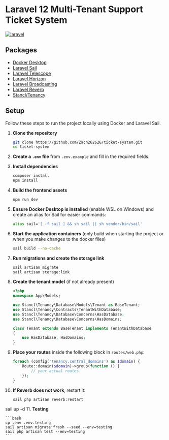 
# Laravel 12 Multi-Tenant Support Ticket System

[![laravel](https://img.shields.io/badge/Github_repository-000?style=for-the-badge&logoColor=white)](https://github.com/Zach262626/broadcast-project)






## Packages

 - [Docker Desktop](https://www.docker.com/products/docker-desktop/)
 - [Laravel Sail](https://laravel.com/docs/12.x/sail)
 - [Laravel Telescope](https://laravel.com/docs/12.x/telescope)
 - [Laravel Horizon](https://laravel.com/docs/12.x/horizon)
 - [Laravel Broadcasting](https://laravel.com/docs/12.x/broadcasting)
 - [Laravel Reverb](https://laravel.com/docs/12.x/reverb)
 - [Stancl/Tenancy](https://tenancyforlaravel.com/)


## Setup

Follow these steps to run the project locally using Docker and Laravel Sail.

1. **Clone the repository**

   ```bash
   git clone https://github.com/Zach262626/ticket-system.git
   cd ticket-system
   ```

2. **Create a `.env` file** from `.env.example` and fill in the required fields.

3. **Install dependencies**

   ```bash
   composer install
   npm install
   ```

4. **Build the frontend assets**

   ```bash
   npm run dev
   ```

5. **Ensure Docker Desktop is installed** (enable WSL on Windows) and create an alias for Sail for easier commands:

   ```bash
   alias sail='[ -f sail ] && sh sail || sh vendor/bin/sail'
   ```

6. **Start the application containers** (only build when starting the project or when you make changes to the docker files)

   ```bash
   sail build --no-cache
   
   ```

7. **Run migrations and create the storage link**

   ```bash
   sail artisan migrate
   sail artisan storage:link
   ```

8. **Create the tenant model** (if not already present)

   ```php
   <?php
   namespace App\Models;

   use Stancl\Tenancy\Database\Models\Tenant as BaseTenant;
   use Stancl\Tenancy\Contracts\TenantWithDatabase;
   use Stancl\Tenancy\Database\Concerns\HasDatabase;
   use Stancl\Tenancy\Database\Concerns\HasDomains;

   class Tenant extends BaseTenant implements TenantWithDatabase
   {
       use HasDatabase, HasDomains;
   }
   ```

9. **Place your routes** inside the following block in `routes/web.php`:

   ```php
   foreach (config('tenancy.central_domains') as $domain) {
       Route::domain($domain)->group(function () {
           // your actual routes
       });
   }
   ```

10. **If Reverb does not work**, restart it:

    ```bash
    sail php artisan reverb:restart
    ```
sail up -d
11. **Testing**

    ```bash
    cp .env .env.testing
    sail artisan migrate:fresh --seed --env=testing
    sail php artisan test --env=testing
    ```
